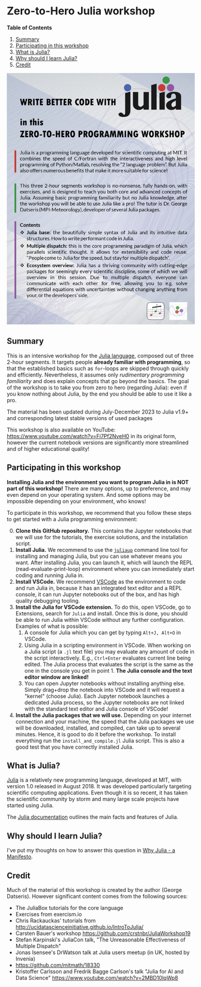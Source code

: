 # Zero-to-Hero Julia workshop

**Table of Contents**
1. [Summary](#summary)
2. [Participating in this workshop](#participating-in-this-workshop)
3. [What is Julia?](#what-is-julia)
4. [Why should I learn Julia?](#why-should-i-learn-julia)
5. [Credit](#credit)

![workshop's add poster](add.jpg)

## Summary

This is an intensive workshop for the [Julia language](#what-is-julia), composed out of three 2-hour segments. It targets people **already familiar with programming**, so that the established basics such as `for`-loops are skipped through quickly and efficiently. Nevertheless, it assumes only *rudimentary programming familiarity* and does explain concepts that go beyond the basics. The goal of the workshop is to take you from zero to hero (regarding Julia): even if you know nothing about Julia, by the end you should be able to use it like a pro.

The material has been updated during July-December 2023 to Julia v1.9+ and corresponding latest stable versions of used packages

This workshop is also available on YouTube: https://www.youtube.com/watch?v=Fi7Pf2NveH0 in its original form, however the current notebook versions are significantly more streamlined and of higher educational quality!

## Participating in this workshop

**Installing Julia and the environment you want to program Julia in is NOT part of this workshop!** There are many options, up to preference, and may even depend on your operating system. And some options may be impossible depending on your environment, who knows!

To participate in this workshop, we recommend that you follow these steps to get started with a Julia programming environment:

0. **Clone this GitHub repository.** This contains the Jupyter notebooks that we will use for the tutorials, the exercise solutions, and the installation script.
1. **Install Julia.** We recommend to use the [`juliaup`](https://github.com/JuliaLang/juliaup) command line tool for installing and managing Julia, but you can use whatever means you want. After installing Julia, you can launch it, which will launch the REPL (read-evaluate-print-loop) environment where you can immediately start coding and running Julia in.
2. **Install VSCode.** We recommend [VSCode](https://code.visualstudio.com/) as the environment to code and run Julia in, because it has an integrated text editor and a REPL console, it can run Jupyter notebooks out of the box, and has high quality debugging tooling.
3. **Install the Julia for VSCode extension.** To do this, open VSCode, go to Extensions, search for `Julia` and install. Once this is done, you should be able to run Julia within VSCode without any further configuration. Examples of what is possible:
   1. A console for Julia which you can get by typing `Alt+J, Alt+O` in VSCode.
   2. Using Julia in a scripting environment in VSCode. When working on a Julia script (a `.jl` text file) you may evaluate any amount of code in the script interactively. E.g., `Ctrl+Enter` evaluates current line being edited. The Julia process that evaluates the script is the same as the one in the console you get in point 1. **The Julia console and the text editor window are linked!**
   3. You can open Jupyter notebooks without installing anything else. Simply drag+drop the notebook into VSCode and it will request a "kernel" (choose Julia).  Each Jupyter notebook launches a dedicated Julia process, so the Jupyter notebooks are not linked with the standard text editor and Julia console of VSCode!
4. **Install the Julia packages that we will use.** Depending on your internet connection and your machine, the speed that the Julia packages we use will be downloaded, installed, and compiled, can take up to several minutes. Hence, it is good to do it before the workshop. To install everything run the `install_and_compile.jl` Julia script. This is also a good test that you have correctly installed Julia.

## What is Julia?

[Julia](https://julialang.org/) is a relatively new programming language, developed at MIT, with version 1.0 released in August 2018. It was developed particularly targeting scientific computing applications. Even though it is so recent, it has taken the scientific community by storm and many large scale projects have started using Julia.

The [Julia documentation](https://docs.julialang.org/en/v1/) outlines the main facts and features of Julia.

## Why should I learn Julia?

I've put my thoughts on how to answer this question in [Why Julia - a Manifesto](https://github.com/Datseris/whyjulia-manifesto).

## Credit

Much of the material of this workshop is created by the author (George Datseris). However significant content comes from the following sources:

* The JuliaBox tutorials for the core language
* Exercises from exercism.io
* Chris Rackauckas' tutorials from <http://ucidatascienceinitiative.github.io/IntroToJulia/>
* Carsten Bauer's workshop <https://github.com/crstnbr/JuliaWorkshop19>
* Stefan Karpinski's JuliaCon talk, "The Unreasonable Effectiveness of Multiple Dispatch"
* Jonas Isensee's DrWatson talk at Julia users meetup (in UK, hosted by Invenia)
* <https://github.com/mitmath/18330>
* Kristoffer Carlsson and Fredrik Bagge Carlson's talk "Julia for AI and Data Science" <https://www.youtube.com/watch?v=2MBD10lqWp8>
